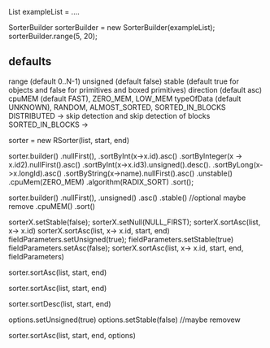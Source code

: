 

List<Example> exampleList = ....

SorterBuilder sorterBuilder = new SorterBuilder(exampleList);
sorterBuilder.range(5, 20);



defaults
--------
range  (default 0..N-1)
unsigned (default false)
stable (default true for objects and false for primitives and boxed primitives)
direction (default asc)
cpuMEM (default FAST), ZERO_MEM, LOW_MEM 
typeOfData (default UNKNOWN), RANDOM, ALMOST_SORTED, SORTED_IN_BLOCKS
  DISTRIBUTED -> skip detection and skip detection of blocks
  SORTED_IN_BLOCKS -> 

sorter = new RSorter<T>(list, start, end)

sorter.builder()
   .nullFirst(),
   .sortByInt(x->x.id).asc()
   .sortByInteger(x -> x.id2).nullFirst().asc()
   .sortByInt(x->x.id3).unsigned().desc().
   .sortByLong(x->x.longId).asc()
   .sortByString(x->name).nullFirst().asc()
   .unstable()
   .cpuMem(ZERO_MEM)
   .algorithm(RADIX_SORT) 
   .sort();


sorter.builder()
   .nullFirst(),
   .unsigned()
   .asc()
   .stable() //optional maybe remove
   .cpuMEM()
   .sort()



sorterX.setStable(false);
sorterX.setNull(NULL_FIRST);
sorterX.sortAsc(list, x-> x.id)
sorterX.sortAsc(list, x-> x.id, start, end)
fieldParameters.setUnsigned(true);
fieldParameters.setStable(true)
fieldParameters.setAsc(false);
sorterX.sortAsc(list, x-> x.id, start, end, fieldParameters)




sorter.sortAsc(list, start, end)


sorter.sortAsc(list, start, end)

sorter.sortDesc(list, start, end)

options.setUnsigned(true)
options.setStable(false) //maybe removew

sorter.sortAsc(list, start, end, options)

